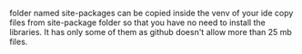 folder named site-packages can be copied inside the venv of your ide copy files from site-package folder so that you have no need to install the libraries.
It has only some of them as github doesn't allow more than 25 mb files.
